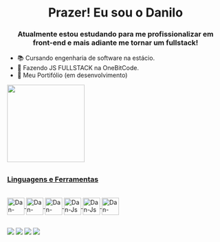 ## 

<h1 align="center">Prazer! Eu sou o Danilo</h1>
<h3 align="center">Atualmente estou estudando para me profissionalizar em front-end e mais adiante me tornar um fullstack!</h3>

- 📚 Cursando engenharia de software na estácio.
- 📑 Fazendo JS FULLSTACK na OneBitCode.
- 💜 Meu Portifólio (em desenvolvimento)

<div align="left">
<a href="https://github.com/DaniloRds">
<img height="180em" src="https://github-readme-stats.vercel.app/api?username=DaniloRds&show_icons=true&theme=dark&include_all_commits=true&count_private=true"/>

##
<h3>Linguagens e Ferramentas</h3>
<div style="display: inline_block"><br>
<img align="center" alt="Dan-Vscode" height="40" width="40" src="https://cdn.jsdelivr.net/gh/devicons/devicon@latest/icons/vscode/vscode-original.svg">
 <img align="center" alt="Dan-HTML" height="40" width="40" src="https://cdn.jsdelivr.net/gh/devicons/devicon/icons/html5/html5-original-wordmark.svg">
<img align="center" alt="Dan-CSS" height="40" width="40" src="https://cdn.jsdelivr.net/gh/devicons/devicon@latest/icons/css3/css3-original-wordmark.svg">
<img align="center" alt="Dan-Js" height="40" width="40" src="https://cdn.jsdelivr.net/gh/devicons/devicon@latest/icons/javascript/javascript-original.svg">
<img align="center" alt="Dan-Js" height="40" width="40" src="https://cdn.jsdelivr.net/gh/devicons/devicon@latest/icons/lua/lua-original.svg">
<img align="center" alt="Dan-Mysql" height="40" width="40" src="https://cdn.jsdelivr.net/gh/devicons/devicon@latest/icons/mysql/mysql-original.svg">


</div>

## 

<div> 
<a href="https://instagram.com/danilo_rds_" target="_blank"><img src="https://img.shields.io/badge/-Instagram-%23E4405F?style=for-the-badge&logo=instagram&logoColor=white" target="_blank"></a>
<a href="https://discord.gg/pbT5wVp8e9" target="_blank"><img src="https://img.shields.io/badge/Discord-7289DA?style=for-the-badge&logo=discord&logoColor=white" target="_blank"></a> 
<a href = "mailto:danilorochads4@gmail.com"><img src="https://img.shields.io/badge/-Gmail-%23333?style=for-the-badge&logo=gmail&logoColor=white" target="_blank"></a>
<a href="https://www.linkedin.com/in/danilo-rocha-79ba67248/" target="_blank"><img src="https://img.shields.io/badge/-LinkedIn-%230077B5?style=for-the-badge&logo=linkedin&logoColor=white" target="_blank"></a>  
</div>
